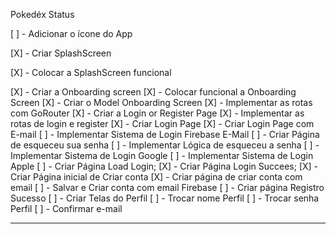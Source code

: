 
Pokedéx Status

[ ] - Adicionar o ícone do App 


[X] - Criar SplashScreen 


[X] - Colocar a SplashScreen funcional 


[X] - Criar a Onboarding screen 
[X] - Colocar funcional a Onboarding Screen 
[X] - Criar o Model Onboarding Screen
[X] - Implementar as rotas com GoRouter
[X] - Criar a Login or Register Page 
[X] - Implementar as rotas de login e register
[X] - Criar Login Page
[X] - Criar Login Page com E-mail
[ ] - Implementar Sistema de Login Firebase E-Mail
[ ] - Criar Página de esqueceu sua senha
[ ] - Implementar Lógica de esqueceu a senha 
[ ] - Implementar Sistema de Login Google
[ ] - Implementar Sistema de Login Apple
[ ] - Criar Página Load Login;
[X] - Criar Página Login Succees;
[X] - Criar Página inicial de Criar conta
[X] - Criar página de criar conta com email 
[ ] - Salvar e Criar conta com email Firebase
[ ] - Criar página Registro Sucesso
[ ] - Criar Telas do Perfil 
[ ] - Trocar nome Perfil 
[ ] - Trocar senha Perfil 
[ ] - Confirmar e-mail 


________________________________________________________________________________
